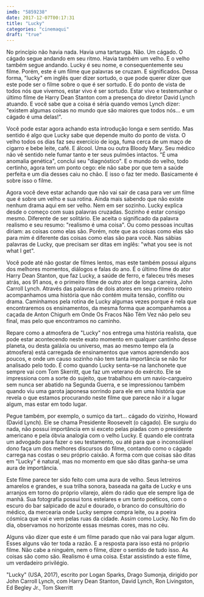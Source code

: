 ```yaml
---
imdb: "5859238"
date: 2017-12-07T00:17:31
title: "Lucky"
categories: "cinemaqui"
draft: "true"
---
```

No princípio não havia nada. Havia uma tartaruga. Não. Um cágado. O cágado segue andando em seu ritmo. Havia também um velho. E o velho também segue andando. Lucky é seu nome, e consequentemente seu filme. Porém, este é um filme que palavras se cruzam. E significados. Dessa forma, "lucky" em inglês quer dizer sortudo, o que pode querer dizer que este pode ser o filme sobre o que é ser sortudo. E do ponto de vista de todos nós que vivemos, estar vivo é ser sortudo. Estar vivo e testemunhar o último filme de Harry Dean Stanton com a presença do diretor David Lynch atuando. E você sabe que a coisa é séria quando vemos Lynch dizer: "existem algumas coisas no mundo que são maiores que todos nós... e um cágado é uma delas!".

Você pode estar agora achando esta introdução longa e sem sentido. Mas sentido é algo que Lucky sabe que depende muito do ponto de vista. O velho todos os dias faz seu exercício de ioga, fuma cerca de um maço de cigarro e bebe leite, café. E álcool. Uma ou outra Bloody Mary. Seu médico não vê sentido nele fumar tanto e ter seus pulmões intactos. "É uma anomalia genética", conclui seu "diagnóstico". E o mundo do velho, todo certinho, agora tem um ponto cego: ele não sabe por que tem a saúde perfeita e um dia desses caiu no chão. E isso o faz ter medo. Basicamente é sobre isso o filme.

Agora você deve estar achando que não vai sair de casa para ver um filme que é sobre um velho e sua rotina. Ainda mais sabendo que não existe nenhum drama aqui em ser velho. Nem em ser sozinho. Lucky explica desde o começo com suas palavras cruzadas. Sozinho é estar consigo mesmo. Diferente de ser solitário. Ele aceita o significado da palavra realismo e seu resumo: "realismo é uma coisa". Ou como pessoas incultas diriam: as coisas como elas são. Porém, note que as coisas como elas são para mim é diferente das coisas como elas são para você. Nas sábias palavras de Lucky, que precisam ser ditas em inglês: "what you see is not what I get".

Você pode até não gostar de filmes lentos, mas este também possui alguns dos melhores momentos, diálogos e falas do ano. É o último filme do ator Harry Dean Stanton, que faz Lucky, a saúde de ferro, e faleceu três meses atrás, aos 91 anos, e o primeiro filme de outro ator de longa carreira, John Carroll Lynch. Através das palavras de dois atores em seu primeiro roteiro acompanhamos uma história que não contém muita tensão, conflito ou drama. Caminhamos pela rotina de Lucky algumas vezes porque é nela que encontraremos os ensinamentos, da mesma forma que acompanhamos a caçada de Anton Chigurh em Onde Os Fracos Não Têm Vez não pelo seu final, mas pelo que encontramos no caminho.

Repare como a atmosfera de "Lucky" nos entrega uma história realista, que pode estar acontecendo neste exato momento em qualquer cantinho desse planeta, ou desta galáxia ou universo, mas ao mesmo tempo ela (a atmosfera) está carregada de ensinamentos que vamos aprendendo aos poucos, e onde um causo sozinho não tem tanta importância se não for analisado pelo todo. É como quando Lucky senta-se na lanchonete que sempre vai com Tom Skerritt, que faz um veterano do exército. Ele se impressiona com a sorte do sujeito, que trabalhou em um navio-cargueiro sem nunca ser abatido na Segunda Guerra, e se impressionou também quando viu uma garota japonesa sorrindo para ele em uma história que revela o que estamos procurando neste filme que parece não ir a lugar algum, mas estar em todo lugar.

Pegue também, por exemplo, o sumiço da tart... cágado do vizinho, Howard (David Lynch). Ele se chama Presidente Roosevelt (o cágado). Ele surgiu do nada, não possui importância em si exceto pelas piadas com o presidente americano e pela óbvia analogia com o velho Lucky. E quando ele contrata um advogado para fazer o seu testamento, ou até para que o inconsolável dono faça um dos melhores discursos do filme, contando como o cágado carrega nas costas o seu próprio caixão. A forma com que coisas são ditas em "Lucky" é natural, mas no momento em que são ditas ganha-se uma aura de importância.

Este filme parece ter sido feito com uma aura de velho. Seus letreiros amarelos e grandes, e sua trilha sonora, baseada na gaita de Lucky e uns arranjos em torno do próprio vilarejo, além do rádio que ele sempre liga de manhã. Sua fotografia possui tons estelares e um tanto poéticos, com o escuro do bar salpicado de azul e dourado, o branco do consultório do médico, da mercearia onde Lucky sempre compra leite, ou a poeira cósmica que vai e vem pelas ruas da cidade. Assim como Lucky. No fim do dia, observamos no horizonte essas mesmas cores, mas no céu.

Alguns vão dizer que este é um filme parado que não vai para lugar algum. Esses alguns vão ter toda a razão. E a resposta para isso está no próprio filme. Não cabe a ninguém, nem o filme, dizer o sentido de tudo isso. As coisas são como são. Realismo é uma coisa. Estar assistindo a este filme, um verdadeiro privilégio.

"Lucky" (USA, 2017), escrito por Logan Sparks, Drago Sumonja, dirigido por John Carroll Lynch, com Harry Dean Stanton, David Lynch, Ron Livingston, Ed Begley Jr., Tom Skerritt


